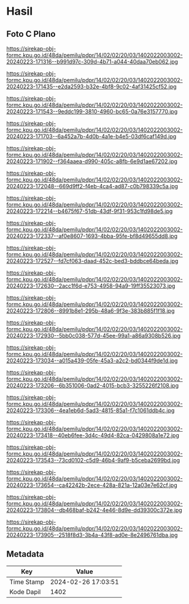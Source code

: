 # Hasil

## Foto C Plano

https://sirekap-obj-formc.kpu.go.id/48da/pemilu/pdpr/14/02/02/20/03/1402022003002-20240223-171316--b991d97c-309d-4b71-a044-40daa70eb062.jpg

https://sirekap-obj-formc.kpu.go.id/48da/pemilu/pdpr/14/02/02/20/03/1402022003002-20240223-171435--e2da2593-b32e-4bf8-9c02-4af31425cf52.jpg

https://sirekap-obj-formc.kpu.go.id/48da/pemilu/pdpr/14/02/02/20/03/1402022003002-20240223-171543--9eddc199-3810-4960-bc65-0a76e3157770.jpg

https://sirekap-obj-formc.kpu.go.id/48da/pemilu/pdpr/14/02/02/20/03/1402022003002-20240223-171703--6a452a7b-4d0b-4a1e-b4e5-03df6caf149d.jpg

https://sirekap-obj-formc.kpu.go.id/48da/pemilu/pdpr/14/02/02/20/03/1402022003002-20240223-171902--f364aaea-d990-405c-a8fb-6e9d1ae67202.jpg

https://sirekap-obj-formc.kpu.go.id/48da/pemilu/pdpr/14/02/02/20/03/1402022003002-20240223-172048--669d9ff2-f4eb-4ca4-ad87-c0b798339c5a.jpg

https://sirekap-obj-formc.kpu.go.id/48da/pemilu/pdpr/14/02/02/20/03/1402022003002-20240223-172214--b4675f67-51db-43df-9f31-953c1fd98de5.jpg

https://sirekap-obj-formc.kpu.go.id/48da/pemilu/pdpr/14/02/02/20/03/1402022003002-20240223-172337--af0e8607-1693-4bba-95fe-bf8d49655dd8.jpg

https://sirekap-obj-formc.kpu.go.id/48da/pemilu/pdpr/14/02/02/20/03/1402022003002-20240223-172527--fd7cf063-daad-452c-bed3-bddbce64beda.jpg

https://sirekap-obj-formc.kpu.go.id/48da/pemilu/pdpr/14/02/02/20/03/1402022003002-20240223-172630--2acc1f6d-e753-4958-94a9-19ff35523073.jpg

https://sirekap-obj-formc.kpu.go.id/48da/pemilu/pdpr/14/02/02/20/03/1402022003002-20240223-172806--8991b8e1-295b-48a6-9f3e-383b885f1f18.jpg

https://sirekap-obj-formc.kpu.go.id/48da/pemilu/pdpr/14/02/02/20/03/1402022003002-20240223-172930--5bb0c038-577d-45ee-99a1-a86a9308b526.jpg

https://sirekap-obj-formc.kpu.go.id/48da/pemilu/pdpr/14/02/02/20/03/1402022003002-20240223-173034--a015a439-05fe-45a3-a2c2-bd0344f9de1d.jpg

https://sirekap-obj-formc.kpu.go.id/48da/pemilu/pdpr/14/02/02/20/03/1402022003002-20240223-173206--6b351006-0ad2-4015-bcb3-3255226f2108.jpg

https://sirekap-obj-formc.kpu.go.id/48da/pemilu/pdpr/14/02/02/20/03/1402022003002-20240223-173306--4ea1eb6d-5ad3-4815-85a1-f7c1061ddb4c.jpg

https://sirekap-obj-formc.kpu.go.id/48da/pemilu/pdpr/14/02/02/20/03/1402022003002-20240223-173418--40eb6fee-3d4c-49d4-82ca-0429808a1e72.jpg

https://sirekap-obj-formc.kpu.go.id/48da/pemilu/pdpr/14/02/02/20/03/1402022003002-20240223-173543--73cd0102-c5d9-46b4-9af9-b5ceba2699bd.jpg

https://sirekap-obj-formc.kpu.go.id/48da/pemilu/pdpr/14/02/02/20/03/1402022003002-20240223-173654--ca42242b-2ece-428a-821a-12a03e7e62cf.jpg

https://sirekap-obj-formc.kpu.go.id/48da/pemilu/pdpr/14/02/02/20/03/1402022003002-20240223-173804--db468baf-b242-4e46-8d9e-dd39300c372e.jpg

https://sirekap-obj-formc.kpu.go.id/48da/pemilu/pdpr/14/02/02/20/03/1402022003002-20240223-173905--2518f8d3-3b4a-43f8-ad0e-8e2496761dba.jpg


## Metadata

| Key        | Value               |
| ---------- | ------------------- |
| Time Stamp | 2024-02-26 17:03:51 |
| Kode Dapil | 1402                |



